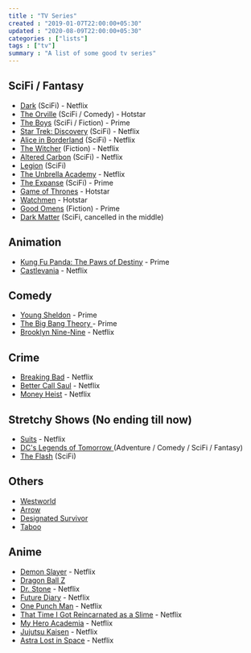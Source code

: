 ```yaml
---
title : "TV Series"
created : "2019-01-07T22:00:00+05:30"
updated : "2020-08-09T22:00:00+05:30"
categories : ["lists"]
tags : ["tv"]
summary : "A list of some good tv series"
---
```


## SciFi / Fantasy
* [Dark](https://www.imdb.com/title/tt5753856/) (SciFi) - Netflix
* [The Orville](https://www.imdb.com/title/tt5691552/) (SciFi / Comedy) - Hotstar
* [The Boys](https://www.imdb.com/title/tt1190634/) (SciFi / Fiction) - Prime
* [Star Trek: Discovery](https://www.imdb.com/title/tt5171438/) (SciFi) - Netflix
* [Alice in Borderland](https://www.imdb.com/title/tt10795658/) (SciFi) - Netflix
* [The Witcher](https://www.imdb.com/title/tt5180504/) (Fiction) - Netflix
* [Altered Carbon](https://www.imdb.com/title/tt2261227/) (SciFi) - Netflix
* [Legion](https://www.imdb.com/title/tt5114356/) (SciFi)
* [The Unbrella Academy](https://www.imdb.com/title/tt1312171/) - Netflix
* [The Expanse](https://www.imdb.com/title/tt3230854/) (SciFi) - Prime
* [Game of Thrones](https://www.imdb.com/title/tt0944947) - Hotstar
* [Watchmen](https://www.imdb.com/title/tt7049682/) - Hotstar
* [Good Omens](https://www.imdb.com/title/tt1869454/) (Fiction) - Prime
* [Dark Matter](https://www.imdb.com/title/tt4159076) (SciFi, cancelled in the middle)

## Animation
* [Kung Fu Panda: The Paws of Destiny](https://www.imdb.com/title/tt8271176/) - Prime
* [Castlevania](https://www.imdb.com/title/tt6517102/) - Netflix

## Comedy
* [Young Sheldon](https://www.imdb.com/title/tt6226232/) - Prime
* [The Big Bang Theory ](https://www.imdb.com/title/tt0898266/) - Prime
* [Brooklyn Nine-Nine](https://www.imdb.com/title/tt2467372/) - Netflix

## Crime
* [Breaking Bad](https://www.imdb.com/title/tt0903747/) - Netflix
* [Better Call Saul](https://www.imdb.com/title/tt3032476/) - Netflix
* [Money Heist](https://www.imdb.com/title/tt6468322/) - Netflix

## Stretchy Shows (No ending till now)
* [Suits](https://www.imdb.com/title/tt1632701/) - Netflix
* [DC's Legends of Tomorrow ](https://www.imdb.com/title/tt4532368/) (Adventure / Comedy / SciFi / Fantasy)
* [The Flash](https://www.imdb.com/title/tt3107288/) (SciFi)

## Others
* [Westworld](https://www.imdb.com/title/tt0475784/)
* [Arrow](https://www.imdb.com/title/tt2193021/)
* [Designated Survivor](https://www.imdb.com/title/tt5296406/)
* [Taboo](https://www.imdb.com/title/tt3647998/)

## Anime
* [Demon Slayer](https://www.imdb.com/title/tt9335498/) - Netflix
* [Dragon Ball Z](https://kissanime.ru/Anime/Dragon-Ball-Z-Dub)
* [Dr. Stone](https://www.imdb.com/title/tt9679542/) - Netflix
* [Future Diary](https://www.imdb.com/title/tt2069441/) - Netflix
* [One Punch Man](https://www.imdb.com/title/tt4508902/) - Netflix
* [That Time I Got Reincarnated as a Slime](https://www.imdb.com/title/tt9054364/) - Netflix
* [My Hero Academia](https://www.imdb.com/title/tt5626028/) - Netflix
* [Jujutsu Kaisen](https://www.imdb.com/title/tt12343534/) - Netflix
* [Astra Lost in Space](https://www.imdb.com/title/tt10483250/) - Netflix
